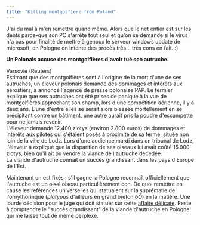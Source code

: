 ```yaml
---
title: "Killing montgolfierz from Poland"
---
```


J'ai du mal à m'en remettre quand même. Alors que le net entier est sur les
dents parce-que son PC s'arrête tout seul et qu'on se demande si le virus n'a
pas pour finalité de mettre à genoux le serveur windows update de microsoft,
en Pologne on intente des procès très... très cons en fait. :)

**Un Polonais accuse des montgolfières d'avoir tué son autruche.**

Varsovie (Reuters)  
Estimant que des montgolfières sont à l'origine de la mort d'une de ses
autruches, un éleveur polonais demande des dommages et intérêts aux
aérostiers, a annoncé l'agence de presse polonaise PAP. Le fermier explique
que ses autruches ont été prises de panique à la vue de montgolfières
approchant son champ, lors d'une compétition aérienne, il y a deux ans. L'une
d'entre elles se serait alors blessée mortellement en se précipitant contre un
bâtiment, une autre aurait pris la poudre d'escampette pour ne jamais revenir.  
L'éleveur demande 12.400 zlotys (environ 2.800 euros) de dommages et intérêts
aux pilotes qui s'étaient posés à proximité de sa ferme, située non loin de la
ville de Lodz. Lors d'une audience mardi dans un tribunal de Lodz, l'éleveur a
expliqué que la disparition de ses oiseaux lui avait coûté 15.000 zlotys, bien
qu'il ait pu vendre la viande de l'autruche décédée.  
La viande d'autruche connaît un succès grandissant dans les pays d'Europe de
l'Est.

Maintenant on est fixés : s'il gagne la Pologne reconnaît officiellement que
l'autruche est un <s>oisal</s> oiseau particulièrement con. De quoi remettre
en cause les références universelles qui statuaient sur la suprématie de
l'ornythorinque (_platypus_ d'ailleurs en grand breton _ôÒ_) en la matière.
Une lourde décision pour le juge qui doit statuer sur cette [affaire
délicate](http://fr.news.yahoo.com/030812/85/3cgry.html). Reste à comprendre
le "succès grandissant" de la viande d'autruche en Pologne, qui me laisse tout
de même perplexe.

